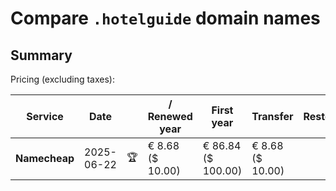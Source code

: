 # Compare `.hotelguide` domain names

## Summary

Pricing (excluding taxes):

| Service | Date |  | / Renewed year | First year | Transfer | Restoration |
|--|--|--|--|--|--|--|
| **Namecheap** | 2025-06-22 | 🏆 | € 8.68<br>($ 10.00) | € 86.84<br>($ 100.00) | € 8.68<br>($ 10.00) |  |
